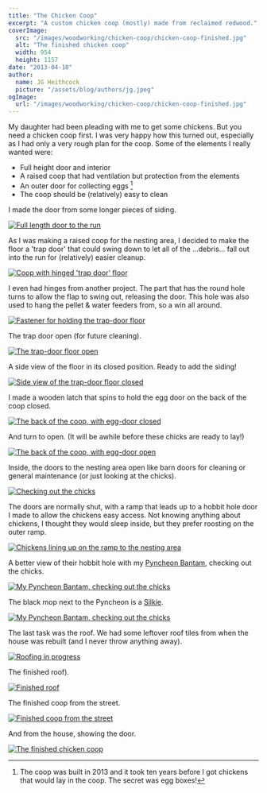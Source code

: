 ```yaml
---
title: "The Chicken Coop"
excerpt: "A custom chicken coop (mostly) made from reclaimed redwood."
coverImage:
  src: "/images/woodworking/chicken-coop/chicken-coop-finished.jpg"
  alt: "The finished chicken coop"
  width: 954
  height: 1157
date: "2013-04-10"
author:
  name: JG Heithcock
  picture: "/assets/blog/authors/jg.jpeg"
ogImage:
  url: "/images/woodworking/chicken-coop/chicken-coop-finished.jpg"
---
```


My daughter had been pleading with me to get some chickens. But you need a
chicken coop first. I was very happy how this turned out, especially as I had
only a very rough plan for the coop. Some of the elements I really wanted were:

- Full height door and interior
- A raised coop that had ventilation but protection from the elements
- An outer door for collecting eggs [^1]
- The coop should be (relatively) easy to clean

I made the door from some longer pieces of siding.

<a href="/images/woodworking/chicken-coop/hanging-the-door.jpg">
<img src="/images/woodworking/chicken-coop/hanging-the-door.jpg"
class="mapBorder" alt="Full length door to the run" />
</a>

As I was making a raised coop for the nesting area, I decided to make the floor
a 'trap door' that could swing down to let all of the ...debris... fall out into
the run for (relatively) easier cleanup.

<a href="/images/woodworking/chicken-coop/coop-floor-back-hinges.jpg">
<img src="/images/woodworking/chicken-coop/coop-floor-back-hinges.jpg"
class="mapBorder" alt="Coop with hinged 'trap door' floor" />
</a>

I even had hinges from another project. The part that has the round hole turns
to allow the flap to swing out, releasing the door. This hole was also used to
hang the pellet & water feeders from, so a win all around.

<a href="/images/woodworking/chicken-coop/coop-trap-door-fastener.jpg">
<img src="/images/woodworking/chicken-coop/coop-trap-door-fastener.jpg"
class="mapBorder" alt="Fastener for holding the trap-door floor" />
</a>

The trap door open (for future cleaning).

<a href="/images/woodworking/chicken-coop/coop-floor-back-trap-door.jpg">
<img src="/images/woodworking/chicken-coop/coop-floor-back-trap-door.jpg"
class="mapBorder" alt="The trap-door floor open" />
</a>

A side view of the floor in its closed position. Ready to add the siding!

<a href="/images/woodworking/chicken-coop/coop-floor-side.jpg">
<img src="/images/woodworking/chicken-coop/coop-floor-side.jpg"
class="mapBorder" alt="Side view of the trap-door floor closed" />
</a>

I made a wooden latch that spins to hold the egg door on the back of the coop
closed.

<a href="/images/woodworking/chicken-coop/coop-back-egg-door-closed.jpg">
<img src="/images/woodworking/chicken-coop/coop-back-egg-door-closed.jpg"
class="mapBorder" alt="The back of the coop, with egg-door closed" />
</a>

And turn to open. (It will be awhile before these chicks are ready to lay!)

<a href="/images/woodworking/chicken-coop/coop-back-egg-door-open.jpg">
<img src="/images/woodworking/chicken-coop/coop-back-egg-door-open.jpg"
class="mapBorder" alt="The back of the coop, with egg-door open" />
</a>

Inside, the doors to the nesting area open like barn doors for cleaning or
general maintenance (or just looking at the chicks).

<a href="/images/woodworking/chicken-coop/coop-jg-chicks.jpg">
<img src="/images/woodworking/chicken-coop/coop-jg-chicks.jpg"
class="mapBorder" alt="Checking out the chicks" />
</a>

The doors are normally shut, with a ramp that leads up to a hobbit hole door I
made to allow the chickens easy access. Not knowing anything about chickens, I
thought they would sleep inside, but they prefer roosting on the outer ramp.

<a href="/images/woodworking/chicken-coop/line-up-to-the-coop.jpg">
<img src="/images/woodworking/chicken-coop/line-up-to-the-coop.jpg"
class="mapBorder" alt="Chickens lining up on the ramp to the nesting area" />
</a>

A better view of their hobbit hole with my [Pyncheon Bantam](
https://en.wikipedia.org/wiki/Pyncheon), checking out the chicks.

<a href="/images/woodworking/chicken-coop/looking-through-the-hobbit-hole.jpg">
<img src="/images/woodworking/chicken-coop/looking-through-the-hobbit-hole.jpg"
class="mapBorder" alt="My Pyncheon Bantam, checking out the chicks" />
</a>

The black mop next to the Pyncheon is a [Silkie](
https://en.wikipedia.org/wiki/Silkie).

<a href="/images/woodworking/chicken-coop/hobbit-hole-chicks-and-chicken.jpg">
<img src="/images/woodworking/chicken-coop/hobbit-hole-chicks-and-chicken.jpg"
class="mapBorder" alt="My Pyncheon Bantam, checking out the chicks" />
</a>

The last task was the roof. We had some leftover roof tiles from when the house
was rebuilt (and I never throw anything away).

<a href="/images/woodworking/chicken-coop/roof-in-progress.jpg">
<img src="/images/woodworking/chicken-coop/roof-in-progress.jpg"
class="mapBorder" alt="Roofing in progress" />
</a>

The finished roof).

<a href="/images/woodworking/chicken-coop/roof-finished.jpg">
<img src="/images/woodworking/chicken-coop/roof-finished.jpg"
class="mapBorder" alt="Finished roof" />
</a>

The finished coop from the street.

<a href="/images/woodworking/chicken-coop/coop-front.jpg">
<img src="/images/woodworking/chicken-coop/coop-front.jpg"
class="mapBorder" alt="Finished coop from the street" />
</a>

And from the house, showing the door.

<a href="/images/woodworking/chicken-coop/chicken-coop-finished.jpg">
<img src="/images/woodworking/chicken-coop/chicken-coop-finished.jpg"
class="mapBorder" alt="The finished chicken coop" />
</a>

[^1]: The coop was built in 2013 and it took ten years before I got chickens
that would lay in the coop. The secret was egg boxes!
